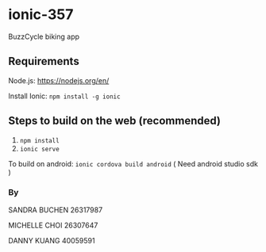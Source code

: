 # ionic-357
BuzzCycle biking app


## Requirements
Node.js: https://nodejs.org/en/

Install Ionic: `npm install -g ionic`

## Steps to build on the web (recommended)

1.  `npm install`
2. `ionic serve`

To build on android: 
`ionic cordova build android`   ( Need android studio sdk )

### By 
SANDRA BUCHEN	26317987 

MICHELLE CHOI	26307647 

DANNY  KUANG	40059591

